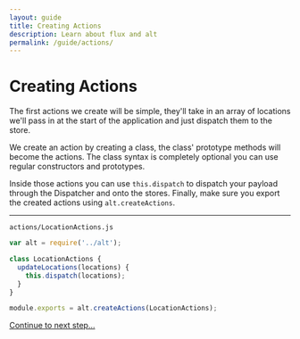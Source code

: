 ```yaml
---
layout: guide
title: Creating Actions
description: Learn about flux and alt
permalink: /guide/actions/
---
```


# Creating Actions

The first actions we create will be simple, they'll take in an array of locations we'll pass in at the start of the application and just dispatch them to the store.

We create an action by creating a class, the class' prototype methods will become the actions. The class syntax is completely optional you can use regular constructors and prototypes.

Inside those actions you can use `this.dispatch` to dispatch your payload through the Dispatcher and onto the stores. Finally, make sure you export the created actions using `alt.createActions`.

---

`actions/LocationActions.js`

```js
var alt = require('../alt');

class LocationActions {
  updateLocations(locations) {
    this.dispatch(locations);
  }
}

module.exports = alt.createActions(LocationActions);
```

[Continue to next step...](/guides/store)
